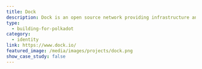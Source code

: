 ```yaml
---
title: Dock
description: Dock is an open source network providing infrastructure and tools for issuing verifiable credentials using blockchain technology.
type:
  - building-for-polkadot
category:
  - identity
link: https://www.dock.io/
featured_image: /media/images/projects/dock.png
show_case_study: false
---
```

